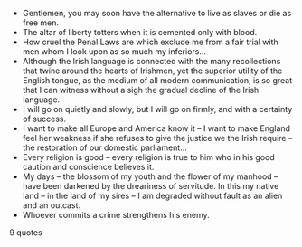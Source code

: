  - Gentlemen, you may soon have the alternative to live as slaves or die as free men.
 - The altar of liberty totters when it is cemented only with blood.
 - How cruel the Penal Laws are which exclude me from a fair trial with men whom I look upon as so much my inferiors...
 - Although the Irish language is connected with the many recollections that twine around the hearts of Irishmen, yet the superior utility of the English tongue, as the medium of all modern communication, is so great that I can witness without a sigh the gradual decline of the Irish language.
 - I will go on quietly and slowly, but I will go on firmly, and with a certainty of success.
 - I want to make all Europe and America know it – I want to make England feel her weakness if she refuses to give the justice we the Irish require – the restoration of our domestic parliament...
 - Every religion is good – every religion is true to him who in his good caution and conscience believes it.
 - My days – the blossom of my youth and the flower of my manhood – have been darkened by the dreariness of servitude. In this my native land – in the land of my sires – I am degraded without fault as an alien and an outcast.
 - Whoever commits a crime strengthens his enemy.

9 quotes